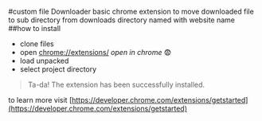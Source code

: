 #custom file Downloader
basic chrome extension to move downloaded file to sub directory from downloads directory named with website name
##how to install 

- clone files
- open [chrome://extensions/](chrome://extensions/) *open in chrome* :fearful:
- load unpacked
- select project directory

>Ta-da! The extension has been successfully installed.


to learn more visit [https://developer.chrome.com/extensions/getstarted](https://developer.chrome.com/extensions/getstarted)



